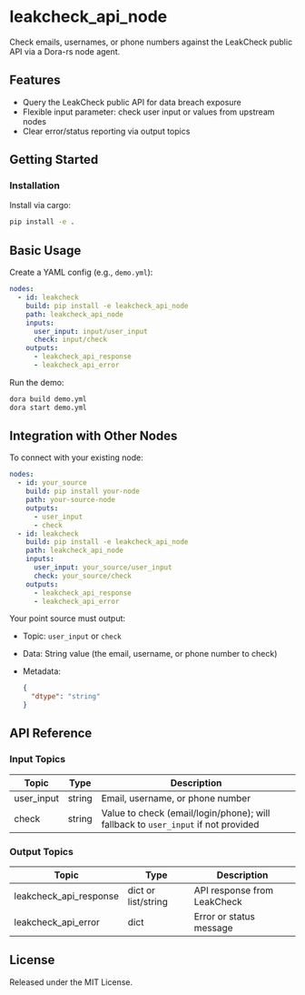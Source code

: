 # leakcheck_api_node

Check emails, usernames, or phone numbers against the LeakCheck public API via a Dora-rs node agent.

## Features
- Query the LeakCheck public API for data breach exposure
- Flexible input parameter: check user input or values from upstream nodes
- Clear error/status reporting via output topics

## Getting Started

### Installation
Install via cargo:
```bash
pip install -e .
```

## Basic Usage

Create a YAML config (e.g., `demo.yml`):

```yaml
nodes:
  - id: leakcheck
    build: pip install -e leakcheck_api_node
    path: leakcheck_api_node
    inputs:
      user_input: input/user_input
      check: input/check
    outputs:
      - leakcheck_api_response
      - leakcheck_api_error
```

Run the demo:

```bash
dora build demo.yml
dora start demo.yml
```


## Integration with Other Nodes

To connect with your existing node:

```yaml
nodes:
  - id: your_source
    build: pip install your-node
    path: your-source-node
    outputs:
      - user_input
      - check
  - id: leakcheck
    build: pip install -e leakcheck_api_node
    path: leakcheck_api_node
    inputs:
      user_input: your_source/user_input
      check: your_source/check
    outputs:
      - leakcheck_api_response
      - leakcheck_api_error
```

Your point source must output:

* Topic: `user_input` or `check`
* Data: String value (the email, username, or phone number to check)
* Metadata:

  ```json
  {
    "dtype": "string"
  }
  ```

## API Reference

### Input Topics

| Topic      | Type   | Description                          |
| ----------| ------ | ------------------------------------ |
| user_input| string | Email, username, or phone number     |
| check     | string | Value to check (email/login/phone); will fallback to `user_input` if not provided |

### Output Topics

| Topic                  | Type                | Description                     |
| ---------------------- | ------------------- | ------------------------------- |
| leakcheck_api_response | dict or list/string | API response from LeakCheck     |
| leakcheck_api_error    | dict                | Error or status message         |


## License

Released under the MIT License.
